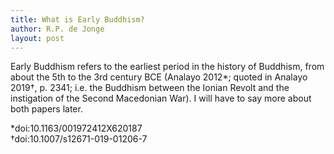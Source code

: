 ```yaml
---
title: What is Early Buddhism?
author: R.P. de Jonge
layout: post
---
```

<p>Early Buddhism refers to the earliest period in the history of Buddhism, from about the 5th to the 3rd century BCE (Analayo 2012*;
quoted in Analayo 2019†, p. 2341; i.e. the Buddhism between the Ionian Revolt and the instigation of the Second Macedonian War). I will have to say more about both papers later.</p>

*doi:10.1163/001972412X620187 <br>
†doi:10.1007/s12671-019-01206-7
